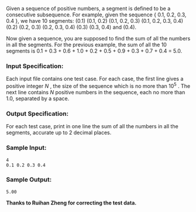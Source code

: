 <!-- Title
Sum of Number Segments (20)
-->
Given a sequence of positive numbers, a segment is defined to be a consecutive
subsequence. For example, given the sequence { 0.1, 0.2, 0.3, 0.4 }, we have
10 segments: (0.1) (0.1, 0.2) (0.1, 0.2, 0.3) (0.1, 0.2, 0.3, 0.4) (0.2) (0.2,
0.3) (0.2, 0.3, 0.4) (0.3) (0.3, 0.4) and (0.4).

Now given a sequence, you are supposed to find the sum of all the numbers in
all the segments. For the previous example, the sum of all the 10 segments is
0.1 + 0.3 + 0.6 + 1.0 + 0.2 + 0.5 + 0.9 + 0.3 + 0.7 + 0.4 = 5.0.

### Input Specification:

Each input file contains one test case. For each case, the first line gives a
positive integer $N$ , the size of the sequence which is no more than $10^5$ .
The next line contains $N$ positive numbers in the sequence, each no more than
1.0, separated by a space.

### Output Specification:

For each test case, print in one line the sum of all the numbers in all the
segments, accurate up to 2 decimal places.

### Sample Input:

```
4
0.1 0.2 0.3 0.4
```

### Sample Output:

```
5.00
```

**Thanks to Ruihan Zheng for correcting the test data.**
